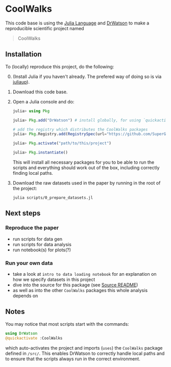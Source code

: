 # CoolWalks

This code base is using the [Julia Language](https://julialang.org/) and [DrWatson](https://juliadynamics.github.io/DrWatson.jl/stable/) to make a reproducible scientific project named

> CoolWalks

## Installation
To (locally) reproduce this project, do the following:

0. (Install Julia if you haven't already. The prefered way of doing so is via [juliaup](https://github.com/JuliaLang/juliaup)).
1. Download this code base.
2. Open a Julia console and do:
   ```julia
   julia> using Pkg

   julia> Pkg.add("DrWatson") # install globally, for using `quickactivate`

   # add the registry which distributes the CoolWalks packages
   julia> Pkg.Registry.add(RegistrySpec(url="https://github.com/SuperGrobi/CoolWalksRegistry"))

   julia> Pkg.activate("path/to/this/project")

   julia> Pkg.instantiate()
   ```

   This will install all necessary packages for you to be able to run the scripts and
everything should work out of the box, including correctly finding local paths.

3. Download the raw datasets used in the paper by running in the root of the project:
   ```console
   julia scripts/0_prepare_datasets.jl
   ```

## Next steps
### Reproduce the paper
- run scripts for data gen
- run scripts for data analysis
- run notebook(s) for plots(?)

### Run your own data
- take a look at `intro to data loading notebook` for an explanation on how we specify datasets in this project
- dive into the source for this package (see [Source README](./src/README.md))
- as well as into the other `CoolWalks` packages this whole analysis depends on

## Notes
You may notice that most scripts start with the commands:
```julia
using DrWatson
@quickactivate :CoolWalks
```
which auto-activates the project and imports (`uses`) the `CoolWalks` package defined in `/src/`. This enables DrWatson to correctly handle local paths and to ensure that the scripts always run in the correct environment.